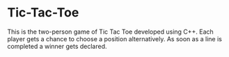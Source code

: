 # Tic-Tac-Toe
This is the two-person game of Tic Tac Toe developed using C++. Each player gets a chance to choose a position alternatively. As soon as a line is completed a winner gets declared.
